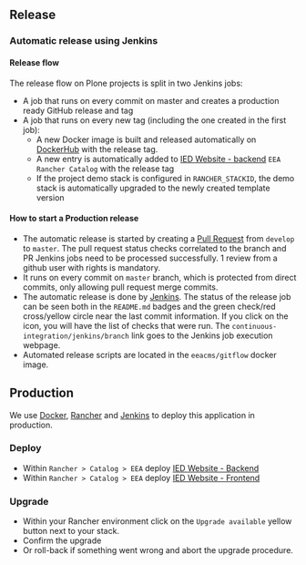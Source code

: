 ## Release

### Automatic release using Jenkins

#### Release flow

The release flow on Plone projects is split in two Jenkins jobs:

- A job that runs on every commit on master and creates a production ready GitHub release and tag
- A job that runs on every new tag (including the one created in the first job):
  - A new Docker image is built and released automatically on [DockerHub](https://hub.docker.com/r/eeacms/ied-backend) with the release tag.
  - A new entry is automatically added to [IED Website - backend](https://github.com/eea/eea.rancher.catalog/tree/master/templates/ied-backend) `EEA Rancher Catalog` with the release tag
  - If the project demo stack is configured in `RANCHER_STACKID`, the demo stack is automatically upgraded to the newly created template version

#### How to start a Production release

- The automatic release is started by creating a [Pull Request](../../compare/master...develop) from `develop` to `master`. The pull request status checks correlated to the branch and PR Jenkins jobs need to be processed successfully. 1 review from a github user with rights is mandatory.
- It runs on every commit on `master` branch, which is protected from direct commits, only allowing pull request merge commits.
- The automatic release is done by [Jenkins](https://ci.eionet.europa.eu). The status of the release job can be seen both in the `README.md` badges and the green check/red cross/yellow circle near the last commit information. If you click on the icon, you will have the list of checks that were run. The `continuous-integration/jenkins/branch` link goes to the Jenkins job execution webpage.
- Automated release scripts are located in the `eeacms/gitflow` docker image.

## Production

We use [Docker](https://www.docker.com/), [Rancher](https://rancher.com/) and [Jenkins](https://jenkins.io/) to deploy this application in production.

### Deploy

- Within `Rancher > Catalog > EEA` deploy [IED Website - Backend](https://github.com/eea/eea.rancher.catalog/tree/master/templates/ied-backend)
- Within `Rancher > Catalog > EEA` deploy [IED Website - Frontend](https://github.com/eea/eea.rancher.catalog/tree/master/templates/ied-frontend)

### Upgrade

- Within your Rancher environment click on the `Upgrade available` yellow button next to your stack.
- Confirm the upgrade
- Or roll-back if something went wrong and abort the upgrade procedure.
